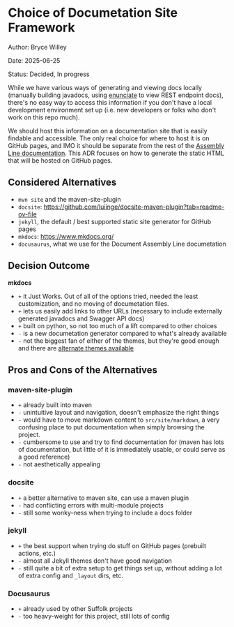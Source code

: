 # Choice of Documetation Site Framework

Author: Bryce Willey

Date: 2025-06-25

Status: Decided, In progress 

While we have various ways of generating and viewing docs locally (manually
building javadocs, using [enunciate](008-choice-of-rest-docs.md) to view REST
endpoint docs), there's no easy way to access this information if you don't
have a local development environment set up (i.e. new developers or folks who
don't work on this repo much).

We should host this information on a documentation site that is easily findable and
accessible. The only real choice for where to host it is on GitHub pages, and
IMO it should be separate from the rest of the [Assembly Line documentation](https://assemblyline.suffolklitlab.org/docs/overview).
This ADR focuses on how to generate the static HTML that will be hosted on
GitHub pages.

## Considered Alternatives

* `mvn site` and the maven-site-plugin
* `docsite`: https://github.com/luiinge/docsite-maven-plugin?tab=readme-ov-file
* `jekyll`, the default / best supported static site generator for GitHub pages
* `mkdocs`: https://www.mkdocs.org/
* `docusaurus`, what we use for the Document Assembly Line documetation

## Decision Outcome

**mkdocs**

* `+` it Just Works. Out of all of the options tried, needed the least
  customization, and no moving of documetation files.
* `+` lets us easily add links to other URLs (necessary to include externally
  generated javadocs and Swagger API docs)
* `+` built on python, so not too much of a lift compared to other choices
* `-` is a new documetation generator compared to what's already available
* `-` not the biggest fan of either of the themes, but they're good enough and
  there are [alternate themes available](https://github.com/mkdocs/catalog?tab=readme-ov-file#-theming)

## Pros and Cons of the Alternatives <!-- optional -->

### maven-site-plugin

* `+` already built into maven
* `-` unintuitive layout and navigation, doesn't emphasize the right things
* `-` would have to move markdown content to `src/site/markdown`, a very
  confusing place to put documentation when simply browsing the project.
* `-` cumbersome to use and try to find documentation for (maven has lots of
  documentation, but little of it is immediately usable, or could serve as a good reference)
* `-` not aesthetically appealing

### docsite

* `+` a better alternative to maven site, can use a maven plugin
* `-` had conflicting errors with multi-module projects
* `-` still some wonky-ness when trying to include a docs folder

### jekyll

* `+` the best support when trying do stuff on GitHub pages (prebuilt actions,
  etc.)
* `-` almost all Jekyll themes don't have good navigation
* `-` still quite a bit of extra setup to get things set up, without adding a
  lot of extra config and `_layout` dirs, etc.

### Docusaurus

* `+` already used by other Suffolk projects
* `-` too heavy-weight for this project, still lots of config
